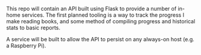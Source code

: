 This repo will contain an API built using Flask to provide
a number of in-home services. The first planned tooling is
a way to track the progress I make reading books, and some
method of compiling progress and historical stats to basic
reports.

A service will be built to allow the API to persist on any
always-on host (e.g. a Raspberry Pi).
